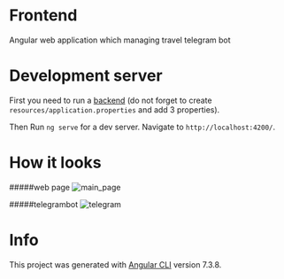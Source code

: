 # Frontend 

Angular web application which managing travel telegram bot

# Development server

First you need to run a [backend](https://github.com/RSTq1337/backForBot) (do not forget to create `resources/application.properties` and add 3 properties). 

Then Run `ng serve` for a dev server. Navigate to `http://localhost:4200/`.

# How it looks</br>
#####web page
![main_page](https://res.cloudinary.com/summerproject/image/upload/v1599781180/gitHubREAD.me/%D0%BF%D0%B5%D1%80%D0%B2%D1%8B%D0%B9%D0%A1%D0%9A%D0%A0%D0%98%D0%9D_r1mdee.png)


#####telegrambot
![telegram](https://res.cloudinary.com/summerproject/image/upload/v1599780992/gitHubREAD.me/%D1%82%D1%80%D0%B5%D1%82%D0%B8%D0%B9%D0%A1%D0%9A%D0%A0%D0%98%D0%9D_ah6luo.png)
# Info
This project was generated with [Angular CLI](https://github.com/angular/angular-cli) version 7.3.8.
